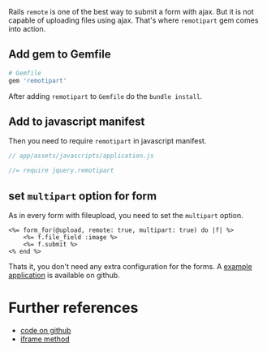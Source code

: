 <!--


---
 "Rails: File upload via ajax using remotipart"
excerpt: "Rails: File upload via ajax using remotipart"
date: 2014-12-11 00:00:00 IST
updated: 2014-12-11 00:00:00 IST
categories: rails
---

-->
<!DOCTYPE html>
<html>

<head>
  <title>basic-git-workflow</title>
  <meta charset="utf-8">
  <meta name="viewport" content="width=device-width, initial-scale=1.0">

  <link rel="stylesheet" href="./css/bootstrap.css">
  <link rel="stylesheet" href="./css/bootstrap.grid.css">
  <link rel="stylesheet" href="./css/bootstrap.min.css">
  <link rel="stylesheet" href="./css/bootstrap-reboot.min.css">
  <link rel="stylesheet" href="./css/bootstrap.css.map">
  <link rel="stylesheet" href="./css/blog-home.css">
  <link rel="stylesheet" href="./css/prism.css">
  <script async defer src="./css/prism.js"></script>
</head>

<body>

Rails `remote` is one of the best way to submit a form with ajax. But it is not capable of uploading files using ajax. That's where `remotipart` gem comes into action.

## Add gem to Gemfile

```ruby
# Gemfile
gem 'remotipart'
```

After adding `remotipart` to `Gemfile` do the `bundle install`.

## Add to javascript manifest

Then you need to require `remotipart` in javascript manifest.

```js
// app/assets/javascripts/application.js

//= require jquery.remotipart
```

## set `multipart` option for form

As in every form with fileupload, you need to set the `multipart` option.

```erb
<%= form_for(@upload, remote: true, multipart: true) do |f| %>
    <%= f.file_field :image %>
    <%= f.submit %>
<% end %>
```

Thats it, you don't need any extra configuration for the forms. A [example application](https://github.com/revathskumar/rails-ajax-upload) is available on github.

# Further references

- [code on github](https://github.com/JangoSteve/remotipart)
- [iframe method](http://www.alfajango.com/blog/ajax-file-uploads-with-the-iframe-method/)
